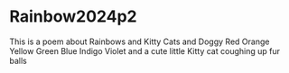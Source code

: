 # Rainbow2024p2
This is a poem about Rainbows and Kitty Cats and Doggy
Red
Orange
Yellow
Green
Blue
Indigo
Violet
and a cute little Kitty cat coughing up fur balls
